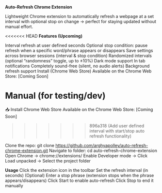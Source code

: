 **Auto-Refresh Chrome Extension**

Lightweight Chrome extension to automatically refresh a webpage at a set interval with optional stop on change → perfect for staying updated without manual effort.

<<<<<<< HEAD
**Features (Upcoming)**

Interval refresh at user defined seconds
Optional stop condition: pause refresh when a specific word/phrase appears or disappears
Save settings across browser sessions (interval & stop condition)
Randomized intervals (optional “randomness” toggle, up to ±10%)
Dark mode support
In tab notifications
Completely sound-free (silent, no audio alerts)
Background refresh support
Install (Chrome Web Store)
Available on the Chrome Web Store: [Coming Soon]

**Manual (for testing/dev)**
=======
📥 Install
Chrome Web Store
Available on the Chrome Web Store:
[Coming Soon]
>>>>>>> 896a318 (Add user defined interval with start/stop auto refresh functionality)

Clone the repo:
git clone https://github.com/arghyapolley/auto-refresh-chrome-extension.git
Navigate to folder:
cd auto-refresh-chrome-extension
Open Chrome → chrome://extensions/
Enable Developer mode → Click Load unpacked → Select the project folder

**Usage**
Click the extension icon in the toolbar
Set the refresh interval (in seconds)
(Optional) Enter a stop phrase (extension stops when the phrase appears/disappears)
Click Start to enable auto-refresh
Click Stop to end it manually

